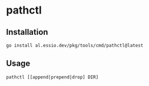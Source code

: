 # pathctl

## Installation

```shell
go install al.essio.dev/pkg/tools/cmd/pathctl@latest
```

## Usage

```shell
pathctl [[append|prepend|drop] DIR]
